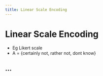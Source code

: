```yaml
---
title: Linear Scale Encoding
---
```


# Linear Scale Encoding
- Eg Likert scale
- A = {certainly not, rather not, dont know}

## …


















































